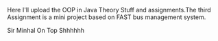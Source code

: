 Here I'll upload the OOP in Java Theory Stuff and assignments.The third Assignment is a mini project based on FAST bus management system.


Sir Minhal On Top
Shhhhhh
